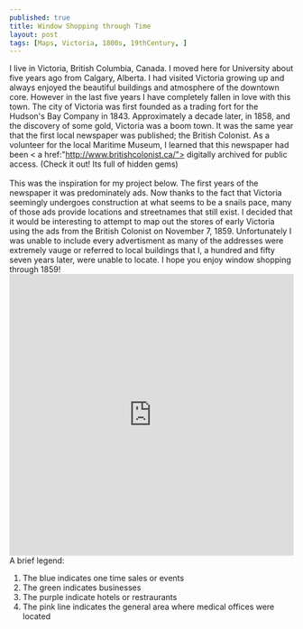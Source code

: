 ```yaml
---
published: true
title: Window Shopping through Time
layout: post
tags: [Maps, Victoria, 1800s, 19thCentury, ]
---
```

I live in Victoria, British Columbia, Canada. I moved here for University about five years ago from Calgary, Alberta. I had visited Victoria growing up and always enjoyed the beautiful buildings and atmosphere of the downtown core. However in the last five years I have completely fallen in love with this town. The city of Victoria was first founded as a trading fort for the Hudson's Bay Company in 1843. Approximately a decade later, in 1858,  and the discovery of some gold, Victoria was a boom town. It was the same year that the first local newspaper was published; the British Colonist. As a volunteer for the local Maritime Museum, I learned that this newspaper had been < a href:"http://www.britishcolonist.ca/"> digitally archived </a> for public access. (Check it out! Its full of hidden gems) <br> <br> This was the inspiration for my project below. The first years of the newspaper it was predominately ads. Now thanks to the fact that Victoria seemingly undergoes construction at what seems to be a snails pace, many of those ads provide locations and streetnames that still exist. I decided that it would be interesting to attempt to map out the stores of early Victoria using the ads from the British Colonist on November 7, 1859. Unfortunately I was unable to include every advertisment as many of the addresses were extremely vauge or referred to local buildings that I, a hundred and fifty seven years later, were unable to locate. I hope you enjoy window shopping through 1859! <iframe width='100%' height='500px' frameBorder='0' src='https://a.tiles.mapbox.com/v4/slmck.22766db3/attribution,zoompan,zoomwheel,geocoder,share.html?access_token=pk.eyJ1Ijoic2xtY2siLCJhIjoiY2l1dHh5ejhpMDI3bzJubGdqcXZibTYyOSJ9.mFguinUHqhfozm-emjSLaw'></iframe>
<br>
A brief legend: <ol> 
<li>The blue indicates one time sales or events </li>
<li>The green indicates businesses </li>
<li> The purple indicate hotels or restraurants </li>
<li> The pink line indicates the general area where medical offices were located</li>
